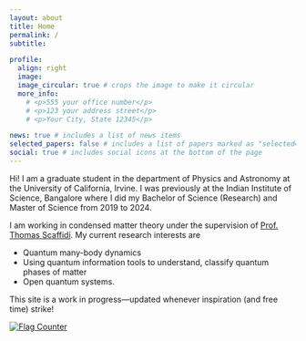 ```yaml
---
layout: about
title: Home
permalink: /
subtitle: 

profile:
  align: right
  image: 
  image_circular: true # crops the image to make it circular
  more_info: 
    # <p>555 your office number</p>
    # <p>123 your address street</p>
    # <p>Your City, State 12345</p>

news: true # includes a list of news items
selected_papers: false # includes a list of papers marked as "selected={true}"
social: true # includes social icons at the bottom of the page
---
```

Hi! I am a graduate student in the department of Physics and Astronomy at the University of California, Irvine. I was previously at the Indian Institute of Science, Bangalore where I did my Bachelor of Science (Research) and Master of Science from 2019 to 2024. 

I am working in condensed matter theory under the supervision of [Prof. Thomas Scaffidi](https://sites.google.com/view/thomasscaffidi/home). My current research interests are 

* Quantum many-body dynamics
* Using quantum information tools to understand, classify quantum phases of matter 
* Open quantum systems. 

This site is a work in progress—updated whenever inspiration (and free time) strike! 

<a href="https://info.flagcounter.com/Ay2g"><img src="https://s01.flagcounter.com/count2/Ay2g/bg_FFFFFF/txt_000000/border_CCCCCC/columns_2/maxflags_10/viewers_0/labels_0/pageviews_0/flags_0/percent_0/" alt="Flag Counter" border="0"></a>

<!-- Write your biography here. Tell the world about yourself. Link to your favorite [subreddit](http://reddit.com). You can put a picture in, too. The code is already in, just name your picture `prof_pic.jpg` and put it in the `img/` folder.

Put your address / P.O. box / other info right below your picture. You can also disable any of these elements by editing `profile` property of the YAML header of your `_pages/about.md`. Edit `_bibliography/papers.bib` and Jekyll will render your [publications page](/al-folio/publications/) automatically.

Link to your social media connections, too. This theme is set up to use [Font Awesome icons](https://fontawesome.com/) and [Academicons](https://jpswalsh.github.io/academicons/), like the ones below. Add your Facebook, Twitter, LinkedIn, Google Scholar, or just disable all of them. -->
